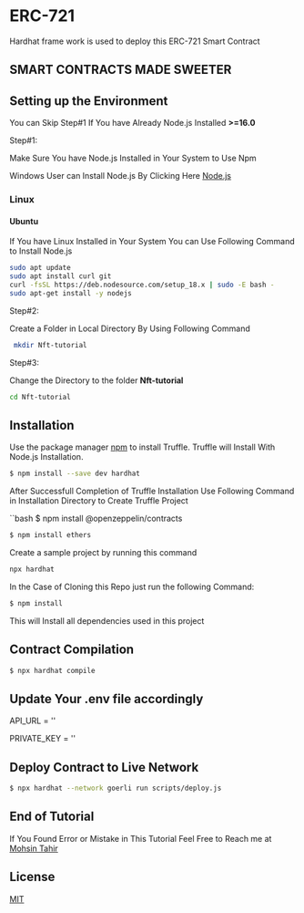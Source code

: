 # ERC-721

Hardhat frame work is used to deploy this ERC-721 Smart Contract
## SMART CONTRACTS MADE SWEETER


## Setting up the Environment

You can Skip Step#1  If You have Already Node.js Installed **>=16.0**

Step#1:

Make Sure You have Node.js Installed in Your System to Use Npm

Windows User can Install Node.js By Clicking Here [Node.js](https://nodejs.org/en/)

### Linux

#### Ubuntu

If You have Linux Installed in Your System You can Use Following Command to Install Node.js

```bash
sudo apt update
sudo apt install curl git
curl -fsSL https://deb.nodesource.com/setup_18.x | sudo -E bash -
sudo apt-get install -y nodejs
```

Step#2:

Create a Folder in Local Directory By Using Following Command 

```bash
 mkdir Nft-tutorial
```
Step#3:

Change the Directory to the folder **Nft-tutorial** 
```bash
cd Nft-tutorial
```






## Installation

Use the package manager [npm](https://www.npmjs.com/) to install Truffle.
Truffle will Install With Node.js Installation.

```bash
$ npm install --save dev hardhat
```
After Successfull Completion of Truffle Installation Use Following Command in Installation Directory to Create Truffle Project

``bash 
$ npm install @openzeppelin/contracts
```bash
$ npm install ethers
```
Create a sample project by running this command
```bash
npx hardhat
```

In the Case of Cloning this Repo just run the following Command:

```bash
$ npm install
```
This will Install all dependencies used in this project


## Contract Compilation
```bash
$ npx hardhat compile
```
## Update Your .env file accordingly


API_URL = ''

PRIVATE_KEY = ''

## Deploy Contract to Live Network
```bash
$ npx hardhat --network goerli run scripts/deploy.js
```

## End of Tutorial

If You Found Error or Mistake in This Tutorial Feel Free to Reach me at [Mohsin Tahir](mohsint908@gmail.com)

## License
[MIT](https://choosealicense.com/licenses/mit/)

